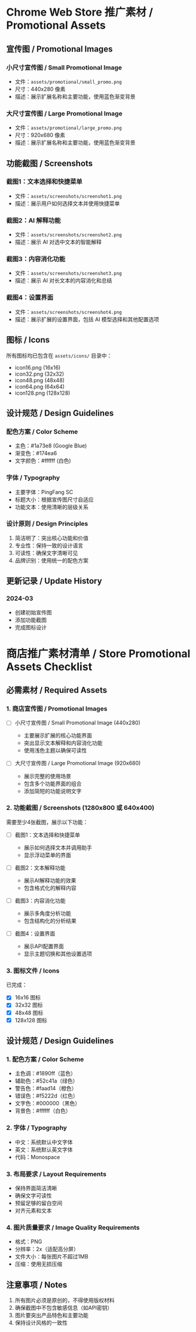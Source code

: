 # Chrome Web Store 推广素材 / Promotional Assets

## 宣传图 / Promotional Images

### 小尺寸宣传图 / Small Promotional Image
- 文件：`assets/promotional/small_promo.png`
- 尺寸：440x280 像素
- 描述：展示扩展名称和主要功能，使用蓝色渐变背景

### 大尺寸宣传图 / Large Promotional Image
- 文件：`assets/promotional/large_promo.png`
- 尺寸：920x680 像素
- 描述：展示扩展名称和主要功能，使用蓝色渐变背景

## 功能截图 / Screenshots

### 截图1：文本选择和快捷菜单
- 文件：`assets/screenshots/screenshot1.png`
- 描述：展示用户如何选择文本并使用快捷菜单

### 截图2：AI 解释功能
- 文件：`assets/screenshots/screenshot2.png`
- 描述：展示 AI 对选中文本的智能解释

### 截图3：内容消化功能
- 文件：`assets/screenshots/screenshot3.png`
- 描述：展示 AI 对长文本的内容消化和总结

### 截图4：设置界面
- 文件：`assets/screenshots/screenshot4.png`
- 描述：展示扩展的设置界面，包括 AI 模型选择和其他配置选项

## 图标 / Icons

所有图标均已包含在 `assets/icons/` 目录中：
- icon16.png (16x16)
- icon32.png (32x32)
- icon48.png (48x48)
- icon64.png (64x64)
- icon128.png (128x128)

## 设计规范 / Design Guidelines

### 配色方案 / Color Scheme
- 主色：#1a73e8 (Google Blue)
- 渐变色：#174ea6
- 文字颜色：#ffffff (白色)

### 字体 / Typography
- 主要字体：PingFang SC
- 标题大小：根据宣传图尺寸自适应
- 功能文本：使用清晰的层级关系

### 设计原则 / Design Principles
1. 简洁明了：突出核心功能和价值
2. 专业性：保持一致的设计语言
3. 可读性：确保文字清晰可见
4. 品牌识别：使用统一的配色方案

## 更新记录 / Update History

### 2024-03
- 创建初始宣传图
- 添加功能截图
- 完成图标设计

# 商店推广素材清单 / Store Promotional Assets Checklist

## 必需素材 / Required Assets

### 1. 商店宣传图 / Promotional Images
- [ ] 小尺寸宣传图 / Small Promotional Image (440x280)
  - 主要展示扩展的核心功能界面
  - 突出显示文本解释和内容消化功能
  - 使用浅色主题以确保可读性

- [ ] 大尺寸宣传图 / Large Promotional Image (920x680)
  - 展示完整的使用场景
  - 包含多个功能界面的组合
  - 添加简短的功能说明文字

### 2. 功能截图 / Screenshots (1280x800 或 640x400)
需要至少4张截图，展示以下功能：

- [ ] 截图1：文本选择和快捷菜单
  - 展示如何选择文本并调用助手
  - 显示浮动菜单的界面

- [ ] 截图2：文本解释功能
  - 展示AI解释功能的效果
  - 包含格式化的解释内容

- [ ] 截图3：内容消化功能
  - 展示多角度分析功能
  - 包含结构化的分析结果

- [ ] 截图4：设置界面
  - 展示API配置界面
  - 显示主题切换和其他设置选项

### 3. 图标文件 / Icons
已完成：
- [x] 16x16 图标
- [x] 32x32 图标
- [x] 48x48 图标
- [x] 128x128 图标

## 设计规范 / Design Guidelines

### 1. 配色方案 / Color Scheme
- 主色调：#1890ff（蓝色）
- 辅助色：#52c41a（绿色）
- 警告色：#faad14（橙色）
- 错误色：#f5222d（红色）
- 文字色：#000000（黑色）
- 背景色：#ffffff（白色）

### 2. 字体 / Typography
- 中文：系统默认中文字体
- 英文：系统默认英文字体
- 代码：Monospace

### 3. 布局要求 / Layout Requirements
- 保持界面简洁清晰
- 确保文字可读性
- 预留足够的留白空间
- 对齐元素和文本

### 4. 图片质量要求 / Image Quality Requirements
- 格式：PNG
- 分辨率：2x（适配高分屏）
- 文件大小：每张图片不超过1MB
- 压缩：使用无损压缩

## 注意事项 / Notes
1. 所有图片必须是原创的，不得使用版权材料
2. 确保截图中不包含敏感信息（如API密钥）
3. 图片要突出产品特色和主要功能
4. 保持设计风格的一致性 